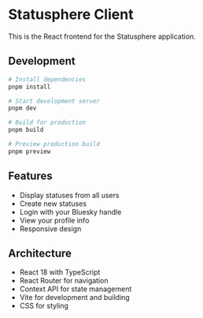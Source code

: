 # Statusphere Client

This is the React frontend for the Statusphere application.

## Development

```bash
# Install dependencies
pnpm install

# Start development server
pnpm dev

# Build for production
pnpm build

# Preview production build
pnpm preview
```

## Features

- Display statuses from all users
- Create new statuses
- Login with your Bluesky handle
- View your profile info
- Responsive design

## Architecture

- React 18 with TypeScript
- React Router for navigation
- Context API for state management
- Vite for development and building
- CSS for styling
